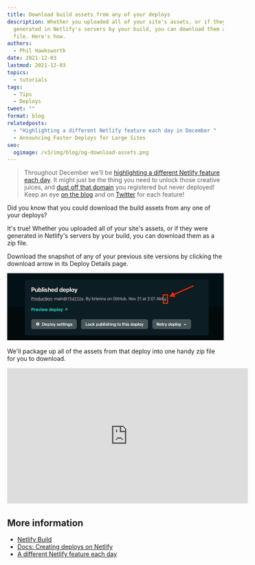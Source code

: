 ```yaml
---
title: Download build assets from any of your deploys
description: Whether you uploaded all of your site's assets, or if they were
  generated in Netlify's servers by your build, you can download them as a zip
  file. Here's how.
authors:
  - Phil Hawksworth
date: 2021-12-03
lastmod: 2021-12-03
topics:
  - tutorials
tags:
  - Tips
  - Deploys
tweet: ""
format: blog
relatedposts:
  - "Highlighting a different Netlify feature each day in December "
  - Announcing Faster Deploys for Large Sites
seo:
  ogimage: /v3/img/blog/og-download-assets.png
---
```

> Throughout December we'll be [highlighting a different Netlify feature each day](https://www.netlify.com/blog/2021/12/01/highlighting-a-different-netlify-feature-each-day-in-december/?utm_campaign=featdaily21&utm_source=netlify&utm_medium=blog&utm_content=download-assets). It might just be the thing you need to unlock those creative juices, and [dust off that domain](https://www.netlify.com/blog/2021/12/01/dusty-domains-your-forgotten-domains-raise-money-for-charity/?utm_campaign=featdaily21&utm_source=netlify&utm_medium=blog&utm_content=download-assets) you registered but never deployed! Keep an eye [on the blog](https://www.netlify.com/blog/2021/12/01/highlighting-a-different-netlify-feature-each-day-in-december/?utm_campaign=featdaily21&utm_source=netlify&utm_medium=blog&utm_content=download-assets) and on [Twitter](https://twitter.com/netlify) for each feature!

Did you know that you could download the build assets from any one of your deploys?

It's true! Whether you uploaded all of your site's assets, or if they were generated in Netlify's servers by your build, you can download them as a zip file.

Download the snapshot of any of your previous site versions by clicking the download arrow in its Deploy Details page.

![Download arrow in the Deploy Details page](/v3/img/blog/ui-download-deploy-assets.jpg "Download your build assets")

We'll package up all of the assets from that deploy into one handy zip file for you to download.

<iframe width="560" height="315" src="https://www.youtube.com/embed/G51nwe0vWNQ" title="YouTube video player" frameborder="0" allow="accelerometer; clipboard-write; encrypted-media; gyroscope; picture-in-picture" allowfullscreen></iframe>

## More information

* [Netlify Build](https://www.netlify.com/products/build/?utm_campaign=featdaily21&utm_source=netlify&utm_medium=blog&utm_content=download-assets)
* [Docs: Creating deploys on Netlify](https://docs.netlify.com/site-deploys/create-deploys/?utm_campaign=featdaily21&utm_source=netlify&utm_medium=blog&utm_content=download-assets)
* [A different Netlify feature each day](https://www.netlify.com/blog/2021/12/01/highlighting-a-different-netlify-feature-each-day-in-december/?utm_campaign=featdaily21&utm_source=netlify&utm_medium=blog&utm_content=download-assets)